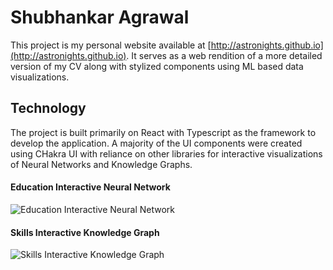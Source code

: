 # Shubhankar Agrawal

This project is my personal website available at [http://astronights.github.io](http://astronights.github.io). It serves as a web rendition of a more detailed version of my CV along with stylized components using ML based data visualizations.

## Technology

The project is built primarily on React with Typescript as the framework to develop the application. A majority of the UI components were created using CHakra UI with reliance on other libraries for interactive visualizations of Neural Networks and Knowledge Graphs.

#### Education Interactive Neural Network

![Education Interactive Neural Network](https://github.com/user-attachments/assets/0641a789-c632-4e68-b42f-12f1c5c0cc7f)

#### Skills Interactive Knowledge Graph

![Skills Interactive Knowledge Graph](https://github.com/user-attachments/assets/75f4aa14-af75-4365-ae72-3e09ba2b6f27)
